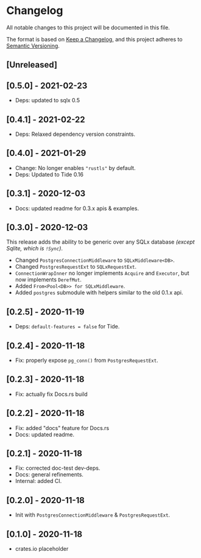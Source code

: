 # Changelog

All notable changes to this project will be documented in this file.

The format is based on [Keep a Changelog](https://keepachangelog.com/en/1.0.0/),
and this project adheres to [Semantic Versioning](https://semver.org/spec/v2.0.0.html).

## [Unreleased]

## [0.5.0] - 2021-02-23

- Deps: updated to sqlx 0.5

## [0.4.1] - 2021-02-22

- Deps: Relaxed dependency version constraints.

## [0.4.0] - 2021-01-29

- Change: No longer enables `"rustls"` by default.
- Deps: Updated to Tide 0.16

## [0.3.1] - 2020-12-03

- Docs: updated readme for 0.3.x apis & examples.

## [0.3.0] - 2020-12-03

This release adds the ability to be generic over any SQLx database _(except Sqlite, which is `!Sync`)_.

- Changed `PostgresConnectionMiddleware` to `SQLxMiddleware<DB>`.
- Changed `PostgresRequestExt` to `SQLxRequestExt`.
- `ConnectionWrapInner` no longer implements `Acquire` and `Executor`, but now implements `DerefMut`.
- Added `From<Pool<DB>> for SQLxMiddleware`.
- Added `postgres` submodule with helpers similar to the old 0.1.x api.

## [0.2.5] - 2020-11-19

- Deps: `default-features = false` for Tide.

## [0.2.4] - 2020-11-18

- Fix: properly expose `pg_conn()` from `PostgresRequestExt`.

## [0.2.3] - 2020-11-18

- Fix: actually fix Docs.rs build

## [0.2.2] - 2020-11-18

- Fix: added "docs" feature for Docs.rs
- Docs: updated readme.

## [0.2.1] - 2020-11-18

- Fix: corrected doc-test dev-deps.
- Docs: general refinements.
- Internal: added CI.

## [0.2.0] - 2020-11-18

- Init with `PostgresConnectionMiddleware` & `PostgresRequestExt`.

## [0.1.0] - 2020-11-18

- crates.io placeholder
